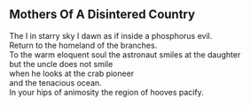 Mothers Of A Disintered Country
-------------------------------
The I in starry sky I dawn as if inside a phosphorus evil.  
Return to the homeland of the branches.  
To the warm eloquent soul the astronaut smiles at the daughter  
but the uncle does not smile  
when he looks at the crab pioneer  
and the tenacious ocean.  
In your hips of animosity the region of hooves pacify.  
